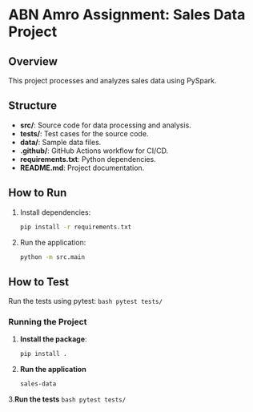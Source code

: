 # ABN Amro Assignment: Sales Data Project

## Overview
This project processes and analyzes sales data using PySpark.

## Structure
- **src/**: Source code for data processing and analysis.
- **tests/**: Test cases for the source code.
- **data/**: Sample data files.
- **.github/**: GitHub Actions workflow for CI/CD.
- **requirements.txt**: Python dependencies.
- **README.md**: Project documentation.

## How to Run
1. Install dependencies:
    ```bash
    pip install -r requirements.txt
    ```
2. Run the application:
    ```bash
    python -m src.main
    ```

## How to Test
Run the tests using pytest:
    ```bash
    pytest tests/
    ```

### Running the Project
1. **Install the package**:
   ```bash
   pip install .

2. **Run the application**
    ```bash
    sales-data

3.**Run the tests**
    ```bash
    pytest tests/
    ```


